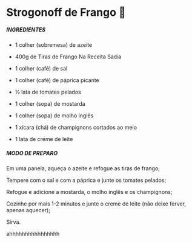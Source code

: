 # Strogonoff de Frango :chicken:

##### INGREDIENTES

- 1 colher (sobremesa) de azeite

- 400g de Tiras de Frango Na Receita Sadia

- 1 colher (café) de sal

- 1 colher (café) de páprica picante

- ½ lata de tomates pelados

- 1 colher (sopa) de mostarda

- 1 colher (sopa) de molho inglês

- 1 xícara (chá) de champignons cortados ao meio

- 1 lata de creme de leite

  

##### MODO DE PREPARO

Em uma panela, aqueça o azeite e refogue as tiras de frango;

Tempere com o sal e com a páprica e junte os tomates pelados;

Refogue e adicione a mostarda, o molho inglês e os champignons;

Cozinhe por mais 1-2 minutos e junte o creme de leite (não deixe ferver, apenas aquecer);

Sirva.

ahhhhhhhhhhhhhhhh
